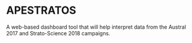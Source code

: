 # APESTRATOS
A web-based dashboard tool that will help interpret data from the Austral 2017 and Strato-Science 2018 campaigns.
